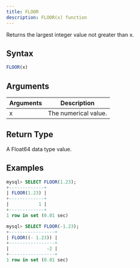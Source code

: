 ```yaml
---
title: FLOOR
description: FLOOR(x) function
---
```


Returns the largest integer value not greater than x.

## Syntax

```sql
FLOOR(x)
```

## Arguments

| Arguments   | Description |
| ----------- | ----------- |
| x | The numerical value. |

## Return Type

A Float64 data type value.


## Examples

```sql
mysql> SELECT FLOOR(1.23);
+-------------+
| FLOOR(1.23) |
+-------------+
|           1 |
+-------------+
1 row in set (0.01 sec)

mysql> SELECT FLOOR(-1.23);
+-----------------+
| FLOOR((- 1.23)) |
+-----------------+
|              -2 |
+-----------------+
1 row in set (0.01 sec)
```
